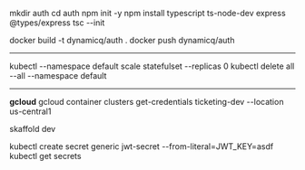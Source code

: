 mkdir auth
cd auth
npm init -y
npm install typescript ts-node-dev express @types/express
tsc --init

docker build -t dynamicq/auth .
docker push dynamicq/auth


****
kubectl --namespace default scale statefulset --replicas 0
kubectl delete all --all --namespace default
****


**gcloud**
gcloud container clusters get-credentials ticketing-dev --location us-central1

skaffold dev

kubectl create secret generic jwt-secret --from-literal=JWT_KEY=asdf
kubectl get secrets

